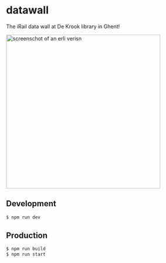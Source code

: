 # datawall

The iRail data wall at De Krook library in Ghent!

<img src="https://i.imgur.com/Lkq7GyZ.png" width="420px" alt="screenschot of an erli verisn" />

## Development

```sh
$ npm run dev
```

## Production

```sh
$ npm run build
$ npm run start
```
